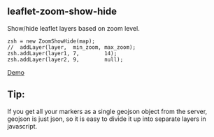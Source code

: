 leaflet-zoom-show-hide
----------------------

Show/hide leaflet layers based on zoom level.

    zsh = new ZoomShowHide(map);
    //  addLayer(layer,  min_zoom, max_zoom);
    zsh.addLayer(layer1, 7,        14);
    zsh.addLayer(layer2, 9,        null);

[Demo](http://ipfs.hobbs.cz/ipfs/QmQjk84caPKRxNr2CdVLCM4BfDWk13fGHrzGn6dgUjBd2c/leaflet-zoom-show-hide/demo.html)

Tip:
----

If you get all your markers as a single geojson object from the server, geojson is just json, so it is easy to divide it up into separate layers in javascript.

